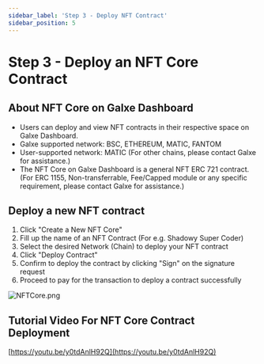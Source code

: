 ```yaml
---
sidebar_label: 'Step 3 - Deploy NFT Contract'
sidebar_position: 5
---
```


# Step 3 - Deploy an NFT Core Contract

## About NFT Core on Galxe Dashboard

- Users can deploy and view NFT contracts in their respective space on Galxe Dashboard.
- Galxe supported network: BSC, ETHEREUM, MATIC, FANTOM
- User-supported network: MATIC (For other chains, please contact Galxe for assistance.)
- The NFT Core on Galxe Dashboard is a general NFT ERC 721 contract. (For ERC 1155, Non-transferrable, Fee/Capped module or any specific requirement, please contact Galxe for assistance.)

## Deploy a new NFT contract

1. Click "Create a New NFT Core"
2. Fill up the name of an NFT Contract (For e.g. Shadowy Super Coder)
3. Select the desired Network (Chain) to deploy your NFT contract
4. Click "Deploy Contract"
5. Confirm to deploy the contract by clicking "Sign" on the signature request
6. Proceed to pay for the transaction to deploy a contract successfully

![NFTCore.png](assets/NFTCore.png)

## Tutorial Video For NFT Core Contract Deployment

[https://youtu.be/y0tdAnlH92Q](https://youtu.be/y0tdAnlH92Q)
